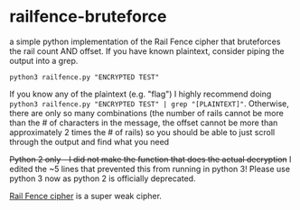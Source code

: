 # railfence-bruteforce
a simple python implementation of the Rail Fence cipher that bruteforces the rail count AND offset. If you have known plaintext, consider piping the output into a grep.

`python3 railfence.py "ENCRYPTED TEST"`

If you know any of the plaintext (e.g. "flag") I highly recommend doing `python3 railfence.py "ENCRYPTED TEST" | grep "[PLAINTEXT]"`. Otherwise, there are only so many combinations (the number of rails cannot be more than the # of characters in the message, the offset cannot be more than approximately 2 times the # of rails) so you should be able to just scroll through the output and find what you need

~~Python 2 only - I did not make the function that does the actual decryption~~ I edited the ~5 lines that prevented this from running in python 3! Please use python 3 now as python 2 is officially deprecated.

[Rail Fence cipher](https://en.wikipedia.org/wiki/Rail_fence_cipher)
is a super weak cipher.
